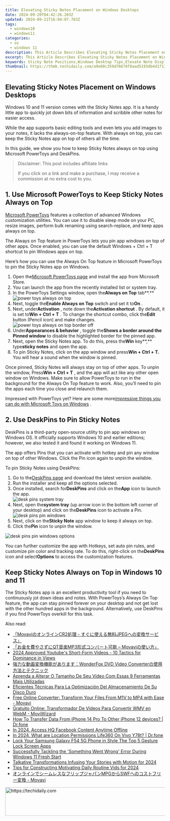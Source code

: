 ```yaml
---
title: Elevating Sticky Notes Placement on Windows Desktops
date: 2024-09-20T04:42:26.203Z
updated: 2024-09-21T16:04:07.783Z
tags:
  - windows10
  - windows11
categories:
  - os
  - windows 11
description: This Article Describes Elevating Sticky Notes Placement on Windows Desktops
excerpt: This Article Describes Elevating Sticky Notes Placement on Windows Desktops
keywords: Sticky Note Positions,Windows Desktop Tips,Elevate Note Display,Optimize Note Placement,Maximize Desktop Notes,Enhance Note Visibility,Boost Notebook Positioning
thumbnail: https://thmb.techidaily.com/a9e60c359d76678f8aad5193db4d1713b6255faff22e113abbe3abedfe2cc94d.jpeg
---
```


## Elevating Sticky Notes Placement on Windows Desktops

 Windows 10 and 11 version comes with the Sticky Notes app. It is a handy little app to quickly jot down bits of information and scribble other notes for easier access.

 While the app supports basic editing tools and even lets you add images to your notes, it lacks the always-on-top feature. With always on top, you can keep the Sticky Notes app on top of others all the time.

 In this guide, we show you how to keep Sticky Notes always on top using Microsoft PowerToys and DeskPins.

>  Disclaimer: This post includes affiliate links
>
>  If you click on a link and make a purchase, I may receive a commission at no extra cost to you.
>

## 1\. Use Microsoft PowerToys to Keep Sticky Notes Always on Top

[Microsoft PowerToys](https://www.makeuseof.com/tag/windows-10-powertoys/) features a collection of advanced Windows customization utilities. You can use it to disable sleep mode on your PC, resize images, perform bulk renaming using search-replace, and keep apps always on top.

 The Always on Top feature in PowerToys lets you pin app windows on top of other apps. Once enabled, you can use the default Windows + Ctrl + T shortcut to pin Windows apps on top.

 Here’s how you can use the Always On Top feature in Microsoft PowerToys to pin the Sticky Notes app on Windows.

1. Open the[Microsoft PowerToys page](https://apps.microsoft.com/store/detail/microsoft-powertoys/XP89DCGQ3K6VLD) and install the app from Microsoft Store.
2. You can launch the app from the recently installed list or system tray.
3. In the PowerToys Settings window, open the**Always on Top** tab**.**  
![power toys always on top](https://static1.makeuseofimages.com/wordpress/wp-content/uploads/2023/01/power-toys-always-on-top.jpg)
4. Next, toggle the**Enable Always on Top** switch and set it to**On** .
5. Next, under**Activation** , note down the**Activation shortcut** . By default, it is set to**Win + Ctrl + T** . To change the shortcut combo, click the**Edit** button (Pencil icon) and make changes.  
![power toys always on top border off](https://static1.makeuseofimages.com/wordpress/wp-content/uploads/2023/01/power-toys-always-on-top-border-off.jpg)
6. Under**Appearances & behavior** , toggle the**Shows a border around the Pinned window** to disable the highlighted border for the pinned app.
7. Next, open the Sticky Notes app. To do this, press the**Win** key**,** type**sticky notes** and open the app.
8. To pin Sticky Notes, click on the app window and press**Win + Ctrl + T.** You will hear a sound when the window is pinned.

 Once pinned, Sticky Notes will always stay on top of other apps. To unpin the window, Press**Win + Ctrl + T** , and the app will act like any other open window on Windows. Make sure to allow PowerToys to run in the background for the Always On Top feature to work. Also, you’ll need to pin the apps each time you close and relaunch them.

 Impressed with PowerToys yet? Here are some more[impressive things you can do with Microsoft Toys on Windows](https://www.makeuseof.com/best-things-you-can-do-windows-powertoys/) .

## 2\. Use DeskPins to Pin Sticky Notes

 DeskPins is a third-party open-source utility to pin app windows on Windows OS. It officially supports Windows 10 and earlier editions; however, we also tested it and found it working on Windows 11.

 The app offers Pins that you can activate with hotkey and pin any window on top of other Windows. Click the Pin icon again to unpin the window.

To pin Sticky Notes using DeskPins:

1. Go to the[DeskPins page](https://efotinis.neocities.org/deskpins/) and download the latest version available.
2. Run the installer and keep all the options selected.
3. Once installed, search for**DeskPins** and click on the**App** icon to launch the app.  
![desk pins system tray](https://static1.makeuseofimages.com/wordpress/wp-content/uploads/2023/01/desk-pins-system-tray.jpg)
4. Next, open the**system tray** (up arrow icon in the bottom left corner of your desktop) and click on the**DeskPins** icon to activate a Pin.  
![desk pins pin windows](https://static1.makeuseofimages.com/wordpress/wp-content/uploads/2023/01/desk-pins-pin-windows.jpg)
5. Next, click on the**Sticky Note** app window to keep it always on top.
6. Click the**Pin** icon to unpin the window.

![desk pins pin windows options](https://static1.makeuseofimages.com/wordpress/wp-content/uploads/2023/01/desk-pins-pin-windows-options.jpg)

 You can further customize the app with Hotkeys, set auto pin rules, and customize pin color and tracking rate. To do this, right-click on the**DeskPins** icon and select**Options** to access the customization features.

## Keep Sticky Notes Always on Top in Windows 10 and 11

 The Sticky Notes app is an excellent productivity tool if you need to continuously jot down ideas and notes. With PowerToys’s Always On Top feature, the app can stay pinned forever on your desktop and not get lost with the other hundred apps in the background. Alternatively, use DeskPins if you find PowerToys overkill for this task.

<ins class="adsbygoogle"
     style="display:block"
     data-ad-format="autorelaxed"
     data-ad-client="ca-pub-7571918770474297"
     data-ad-slot="1223367746"></ins>

<ins class="adsbygoogle"
     style="display:block"
     data-ad-client="ca-pub-7571918770474297"
     data-ad-slot="8358498916"
     data-ad-format="auto"
     data-full-width-responsive="true"></ins>

<span class="atpl-alsoreadstyle">Also read:</span>
<div><ul>
<li><a href="https://win11-tips.techidaily.com/movavicr2-jpeg/"><u>「MovaviのオンラインCR2処理 - すぐに使える無料JPEGへの変換サービス」</u></a></li>
<li><a href="https://win11-tips.techidaily.com/qtmp3-movavi/"><u>「お金を費やさずにQT音楽MP3形式コンバート可能 – Movaviの使い方」</u></a></li>
<li><a href="https://facebook-video-footage.techidaily.com/2024-approved-youtubes-short-form-videos-10-tactics-for-dominance-in-views/"><u>2024 Approved Youtube's Short-Form Videos - 10 Tactics for Dominance in Views</u></a></li>
<li><a href="https://some-approaches.techidaily.com/1726030060048-wonderfox-dvd-video-converter/"><u>強力な動画変換機能があります：WonderFox DVD Video Converterの使用方法とテクニック</u></a></li>
<li><a href="https://win11-tips.techidaily.com/aprenda-a-alterar-o-tamanho-de-seu-video-com-essas-9-ferramentas-mais-utilizadas/"><u>Aprenda a Alterar O Tamanho De Seu Vídeo Com Essas 9 Ferramentas Mais Utilizadas</u></a></li>
<li><a href="https://win11-tips.techidaily.com/eficientes-tecnicas-para-la-optimizacion-del-almacenamiento-de-su-disco-duro/"><u>Eficientes Técnicas Para La Optimización Del Almacenamiento De Su Disco Duro</u></a></li>
<li><a href="https://win11-tips.techidaily.com/free-online-converter-transform-your-files-from-m1v-to-mp4-with-ease-movavi/"><u>Free Online Converter: Transform Your Files From M1V to MP4 with Ease - Movavi</u></a></li>
<li><a href="https://win11-tips.techidaily.com/gratuito-online-transformador-de-videos-para-convertir-wmv-en-webm-moviwizard/"><u>Gratuito Online: Transformador De Vídeos Para Convertir WMV en WebM - MoviWizard</u></a></li>
<li><a href="https://review-topics.techidaily.com/how-to-transfer-data-from-iphone-14-pro-to-other-iphone-12-devices-drfone-by-drfone-transfer-data-from-ios-transfer-data-from-ios/"><u>How To Transfer Data From iPhone 14 Pro To Other iPhone 12 devices? | Dr.fone</u></a></li>
<li><a href="https://facebook-video-content.techidaily.com/in-2024-access-hq-facebook-content-anytime-offline/"><u>In 2024, Access HQ Facebook Content Anytime Offline</u></a></li>
<li><a href="https://phone-solutions.techidaily.com/in-2024-what-are-location-permissions-life360-on-vivo-y78t-drfone-by-drfone-virtual-android/"><u>In 2024, What are Location Permissions Life360 On Vivo Y78t? | Dr.fone</u></a></li>
<li><a href="https://android-unlock.techidaily.com/lock-your-samsung-galaxy-f54-5g-phone-in-style-the-top-5-gesture-lock-screen-apps-by-drfone-android/"><u>Lock Your Samsung Galaxy F54 5G Phone in Style The Top 5 Gesture Lock Screen Apps</u></a></li>
<li><a href="https://win-howtos.techidaily.com/successfully-tackling-the-something-went-wrong-error-during-windows-11-fresh-start/"><u>Successfully Tackling the 'Something Went Wrong' Error During Windows 11 Fresh Start</u></a></li>
<li><a href="https://some-approaches.techidaily.com/talkative-transformations-infusing-your-stories-with-motion-for-2024/"><u>Talkative Transformations Infusing Your Stories with Motion for 2024</u></a></li>
<li><a href="https://facebook-video-footage.techidaily.com/tips-for-constructing-motivating-daily-routine-vids-for-2024/"><u>Tips for Constructing Motivating Daily Routine Vids for 2024</u></a></li>
<li><a href="https://win11-tips.techidaily.com/mpgswf-movavi/"><u>オンラインでシームレスなフリップジャパンMPGからSWFへのコストフリー変換 - Movavi</u></a></li>
</ul></div>

<!-- affiliate ads begin -->
<a href="https://aligracehair.sjv.io/c/5597632/1997648/19272" target="_top" id="1997648">
  <img src="//a.impactradius-go.com/display-ad/19272-1997648" border="0" alt="https://techidaily.com" width="728" height="90"/>
</a>
<img height="0" width="0" src="https://aligracehair.sjv.io/i/5597632/1997648/19272" style="position:absolute;visibility:hidden;" border="0" />
<!-- affiliate ads end -->


